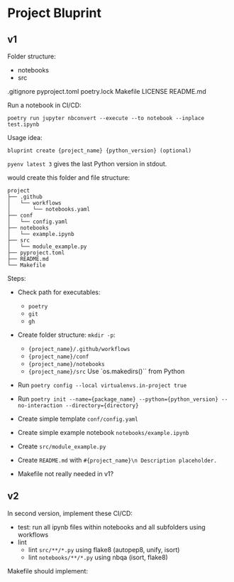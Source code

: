 # Project Bluprint

## v1

Folder structure:

- notebooks
- src

.gitignore
pyproject.toml
poetry.lock
Makefile
LICENSE
README.md

Run a notebook in CI/CD:

```
poetry run jupyter nbconvert --execute --to notebook --inplace test.ipynb
```


Usage idea:

```
bluprint create {project_name} {python_version} (optional)
```

`pyenv latest 3` gives the last Python version in stdout.


would create this folder and file structure:

```
project
├── .github
│   └── workflows
│       └── notebooks.yaml
├── conf
│   └── config.yaml
├── notebooks
│   └── example.ipynb
├── src
│   └── module_example.py
├── pyproject.toml
├── README.md
└── Makefile
```

Steps:

* Check path for executables:
	- `poetry`
	- `git`
	- `gh`

* Create folder structure: `mkdir -p`:
	- `{project_name}/.github/workflows`
	- `{project_name}/conf`
	- `{project_name}/notebooks`
	- `{project_name}/src`
	Use `os.makedirs()`` from Python

* Run `poetry config --local virtualenvs.in-project true`
* Run `poetry init --name={package_name} --python={python_version} --no-interaction --directory={directory}`
* Create simple template `conf/config.yaml`
* Create simple example notebook `notebooks/example.ipynb`
* Create `src/module_example.py`
* Create `README.md` with `#{project_name}\n Description placeholder.`
* Makefile not really needed in v1?




## v2

In second version, implement these CI/CD:

* test: run all ipynb files within notebooks and all subfolders using workflows
* lint
	- lint `src/**/*.py` using flake8 (autopep8, unify, isort)
    - lint `notebooks/**/*.py` using nbqa (isort, flake8)

Makefile should implement: